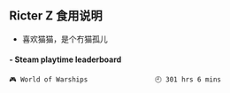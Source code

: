 ## Ricter Z 食用说明
- 喜欢猫猫，是个冇猫孤儿

<!-- steam-box start -->
#### - Steam playtime leaderboard
```text
🎮 World of Warships                 🕘 301 hrs 6 mins
```
<!-- Powered by https://github.com/YouEclipse/steam-box . -->
<!-- steam-box end -->
